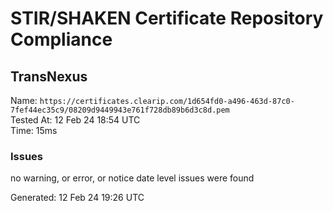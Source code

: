 # STIR/SHAKEN Certificate Repository Compliance

## TransNexus

Name: `https://certificates.clearip.com/1d654fd0-a496-463d-87c0-7fef44ec35c9/08209d9449943e761f728db89b6d3c8d.pem`\
Tested At: 12 Feb 24 18:54 UTC\
Time: 15ms

### Issues

no warning, or error, or notice date level issues were found

Generated: 12 Feb 24 19:26 UTC